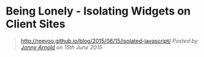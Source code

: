 # Being Lonely - Isolating Widgets on Client Sites
> http://reevoo.github.io/blog/2015/06/15/isolated-javascript/
*Posted by [Jonny Arnold](/) on 15th June 2015*

